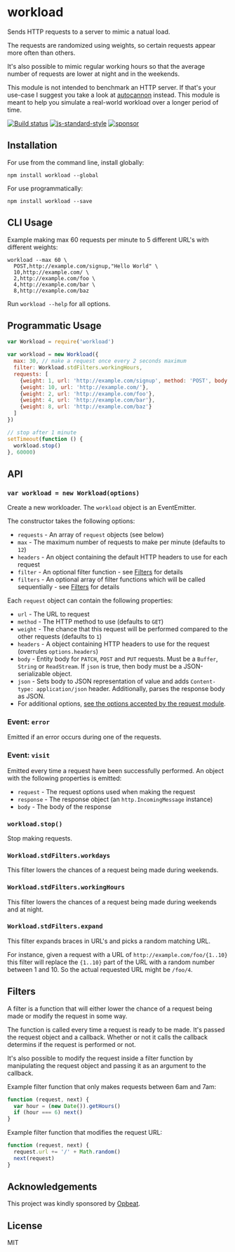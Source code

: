 # workload

Sends HTTP requests to a server to mimic a natual load.

The requests are randomized using weights, so certain requests appear
more often than others.

It's also possible to mimic regular working hours so that the average
number of requests are lower at night and in the weekends.

This module is not intended to benchmark an HTTP server. If that's your
use-case I suggest you take a look at
[autocannon](https://github.com/mcollina/autocannon) instead. This
module is meant to help you simulate a real-world workload over a longer
period of time.

[![Build status](https://travis-ci.org/watson/workload.svg?branch=master)](https://travis-ci.org/watson/workload)
[![js-standard-style](https://img.shields.io/badge/code%20style-standard-brightgreen.svg?style=flat)](https://github.com/feross/standard)
[![sponsor](https://img.shields.io/badge/sponsored%20by-Opbeat-3360A3.svg)](https://opbeat.com)

## Installation

For use from the command line, install globally:

```
npm install workload --global
```

For use programmatically:

```
npm install workload --save
```

## CLI Usage

Example making max 60 requests per minute to 5 different URL's with
different weights:

```
workload --max 60 \
  POST,http://example.com/signup,"Hello World" \
  10,http://example.com/ \
  2,http://example.com/foo \
  4,http://example.com/bar \
  8,http://example.com/baz
```

Run `workload --help` for all options.

## Programmatic Usage

```js
var Workload = require('workload')

var workload = new Workload({
  max: 30, // make a request once every 2 seconds maximum
  filter: Workload.stdFilters.workingHours,
  requests: [
    {weight: 1, url: 'http://example.com/signup', method: 'POST', body: '...'},
    {weight: 10, url: 'http://example.com/'},
    {weight: 2, url: 'http://example.com/foo'},
    {weight: 4, url: 'http://example.com/bar'},
    {weight: 8, url: 'http://example.com/baz'}
  ]
})

// stop after 1 minute
setTimeout(function () {
  workload.stop()
}, 60000)
```

## API

### `var workload = new Workload(options)`

Create a new workloader. The `workload` object is an EventEmitter.

The constructor takes the following options:

- `requests` - An array of `request` objects (see below)
- `max` - The maximum number of requests to make per minute (defaults to
  `12`)
- `headers` - An object containing the default HTTP headers to use for
  each request
- `filter` - An optional filter function - see [Filters](#filters) for
  details
- `filters` - An optional array of filter functions which will be called
  sequentially - see [Filters](#filters) for details

Each `request` object can contain the following properties:

- `url` - The URL to request
- `method` - The HTTP method to use (defaults to `GET`)
- `weight` - The chance that this request will be performed compared to
  the other requests (defaults to `1`)
- `headers` - A object containing HTTP headers to use for the request
  (overrules `options.headers`)
- `body` - Entity body for `PATCH`, `POST` and `PUT` requests. Must be a
  `Buffer`, `String` or `ReadStream`. If `json` is true, then body must
  be a JSON-serializable object.
- `json` - Sets body to JSON representation of value and adds
  `Content-type: application/json` header. Additionally, parses the
  response body as JSON.
- For additional options, [see the options accepted by the request
  module](https://github.com/request/request#requestoptions-callback).

### Event: `error`

Emitted if an error occurs during one of the requests.

### Event: `visit`

Emitted every time a request have been successfully performed. An object
with the following properties is emitted:

- `request` - The request options used when making the request
- `response` - The response object (an `http.IncomingMessage` instance)
- `body` - The body of the response

### `workload.stop()`

Stop making requests.

### `Workload.stdFilters.workdays`

This filter lowers the chances of a request being made during weekends.

### `Workload.stdFilters.workingHours`

This filter lowers the chances of a request being made during weekends
and at night.

### `Workload.stdFilters.expand`

This filter expands braces in URL's and picks a random matching URL.

For instance, given a request with a URL of
`http://example.com/foo/{1..10}` this filter will replace the `{1..10}`
part of the URL with a random number between 1 and 10. So the actual
requested URL might be `/foo/4`.

## Filters

A filter is a function that will either lower the chance of a request
being made or modify the request in some way.

The function is called every time a request is ready to be made. It's
passed the request object and a callback. Whether or not it calls the
callback determins if the request is performed or not.

It's also possible to modify the request inside a filter function by
manipulating the request object and passing it as an argument to the
callback.

Example filter function that only makes requests between 6am and 7am:

```js
function (request, next) {
  var hour = (new Date()).getHours()
  if (hour === 6) next()
}
```

Example filter function that modifies the request URL:

```js
function (request, next) {
  request.url += '/' + Math.random()
  next(request)
}
```

## Acknowledgements

This project was kindly sponsored by [Opbeat](https://opbeat.com).

## License

MIT
